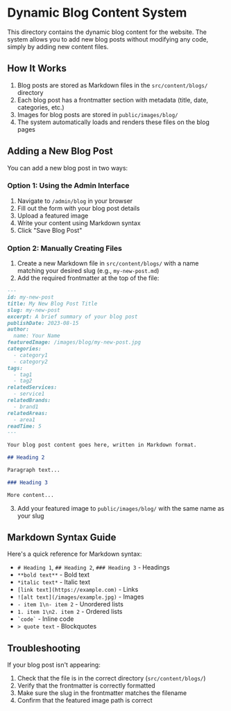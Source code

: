 # Dynamic Blog Content System

This directory contains the dynamic blog content for the website. The system allows you to add new blog posts without modifying any code, simply by adding new content files.

## How It Works

1. Blog posts are stored as Markdown files in the `src/content/blogs/` directory
2. Each blog post has a frontmatter section with metadata (title, date, categories, etc.)
3. Images for blog posts are stored in `public/images/blog/`
4. The system automatically loads and renders these files on the blog pages

## Adding a New Blog Post

You can add a new blog post in two ways:

### Option 1: Using the Admin Interface

1. Navigate to `/admin/blog` in your browser
2. Fill out the form with your blog post details
3. Upload a featured image
4. Write your content using Markdown syntax
5. Click "Save Blog Post"

### Option 2: Manually Creating Files

1. Create a new Markdown file in `src/content/blogs/` with a name matching your desired slug (e.g., `my-new-post.md`)
2. Add the required frontmatter at the top of the file:

```markdown
---
id: my-new-post
title: My New Blog Post Title
slug: my-new-post
excerpt: A brief summary of your blog post
publishDate: 2023-08-15
author:
  name: Your Name
featuredImage: /images/blog/my-new-post.jpg
categories:
  - category1
  - category2
tags:
  - tag1
  - tag2
relatedServices:
  - service1
relatedBrands:
  - brand1
relatedAreas:
  - area1
readTime: 5
---

Your blog post content goes here, written in Markdown format.

## Heading 2

Paragraph text...

### Heading 3

More content...
```

3. Add your featured image to `public/images/blog/` with the same name as your slug

## Markdown Syntax Guide

Here's a quick reference for Markdown syntax:

- `# Heading 1`, `## Heading 2`, `### Heading 3` - Headings
- `**bold text**` - Bold text
- `*italic text*` - Italic text
- `[link text](https://example.com)` - Links
- `![alt text](/images/example.jpg)` - Images
- `- item 1\n- item 2` - Unordered lists
- `1. item 1\n2. item 2` - Ordered lists
- `` `code` `` - Inline code
- `> quote text` - Blockquotes

## Troubleshooting

If your blog post isn't appearing:

1. Check that the file is in the correct directory (`src/content/blogs/`)
2. Verify that the frontmatter is correctly formatted
3. Make sure the slug in the frontmatter matches the filename
4. Confirm that the featured image path is correct